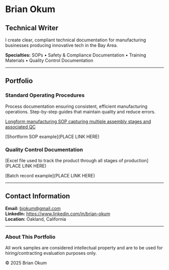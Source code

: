 # Brian Okum
## Technical Writer

I create clear, compliant technical documentation for manufacturing businesses producing innovative tech in the Bay Area.

**Specialties:** SOPs • Safety & Compliance Documentation • Training Materials • Quality Control Documentation

---

## Portfolio

### Standard Operating Procedures
Process documentation ensuring consistent, efficient manufacturing operations. Step-by-step guides that maintain quality and reduce errors.

[Longform manufacturing SOP capturing multiple assembly stages and associated QC](https://brianokum.github.io/Longform-SOP.pdf)

[Shortform SOP example](PLACE LINK HERE)

### Quality Control Documentation

[Excel file used to track the product through all stages of production](PLACE LINK HERE)

[Batch record example](PLACE LINK HERE)

---

## Contact Information

**Email:** bjokum@gmail.com  
**LinkedIn:** https://www.linkedin.com/in/brian-okum  
**Location:** Oakland, California

---

### About This Portfolio

All work samples are considered intellectual property and are to be used for hiring/contracting evaluation purposes only.

© 2025 Brian Okum
